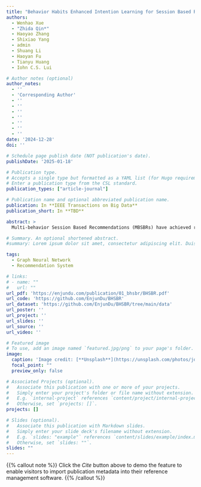 ```yaml
---
title: "Behavior Habits Enhanced Intention Learning for Session Based Recommendation"
authors:
  - Wenhao Xue
  - "Zhida Qin*"
  - Haoyao Zhang
  - Shixiao Yang
  - admin
  - Shuang Li
  - Haoyan Fu
  - Tianyu Huang
  - Iohn C.S. Lui

# Author notes (optional)
author_notes:
  - ''
  - 'Corresponding Author'
  - ''
  - ''
  - ''
  - ''
  - ''
  - ''
  - ''
date: '2024-12-28'
doi: ''

# Schedule page publish date (NOT publication's date).
publishDate: '2025-01-18'

# Publication type.
# Accepts a single type but formatted as a YAML list (for Hugo requirements).
# Enter a publication type from the CSL standard.
publication_types: ["article-journal"]

# Publication name and optional abbreviated publication name.
publication: In **IEEE Transactions on Big Data**
publication_short: In **TBD**

abstract: >
  Multi-behavior Session Based Recommendations (MBSBRs) have achieved remarkable results due to considering behavioral heterogeneity in sessions. Yet most existing works only consider binary or continuous behavior dependencies and aim to predict the next item under the target behavior, neglecting users' inherent behavior habits, resulting in learning inaccurate intentions. To tackle the above issues, we propose a novel Behavior Habits Enhanced Intention Learning framework for Session Based Recommendation (BHSBR) framework. Specifically, we focus on the next item recommendation and design a global item transition graph to learn the behavior-aware semantic relationships between items, in order to mine the underlying similarity between items beyond the session. In addition, we construct a hypergraph to extract the diverse behavior habits of users and break through the limitations of temporal relationships in the session. Compared to the existing works, our behavior habit learning method learns behavior dependencies at the user level, which could capture the user's more accurate long-term intentions and reduce the impact of noise behaviors. Extensive experiments on three datasets demonstrate that the performance of our proposed BHSBR is superior to SOTA. Further ablation experiments fully illustrate the effectiveness of our various modules.

# Summary. An optional shortened abstract.
#summary: Lorem ipsum dolor sit amet, consectetur adipiscing elit. Duis posuere tellus ac convallis placerat. Proin tincidunt magna sed ex sollicitudin condimentum.

tags:
  - Graph Neural Network
  - Recommendation System

# links:
# - name: ""
#   url: ""
url_pdf: 'https://enjundu.com/publication/01_bhsbr/BHSBR.pdf'
url_code: 'https://github.com/EnjunDu/BHSBR'
url_dataset: 'https://github.com/EnjunDu/BHSBR/tree/main/data'
url_poster: ''
url_project: ''
url_slides: ''
url_source: ''
url_video: ''

# Featured image
# To use, add an image named `featured.jpg/png` to your page's folder. 
image:
  caption: 'Image credit: [**Unsplash**](https://unsplash.com/photos/jdD8gXaTZsc)'
  focal_point: ""
  preview_only: false

# Associated Projects (optional).
#   Associate this publication with one or more of your projects.
#   Simply enter your project's folder or file name without extension.
#   E.g. `internal-project` references `content/project/internal-project/index.md`.
#   Otherwise, set `projects: []`.
projects: []

# Slides (optional).
#   Associate this publication with Markdown slides.
#   Simply enter your slide deck's filename without extension.
#   E.g. `slides: "example"` references `content/slides/example/index.md`.
#   Otherwise, set `slides: ""`.
slides: ""
---
```


{{% callout note %}}
Click the *Cite* button above to demo the feature to enable visitors to import publication metadata into their reference management software.
{{% /callout %}}

